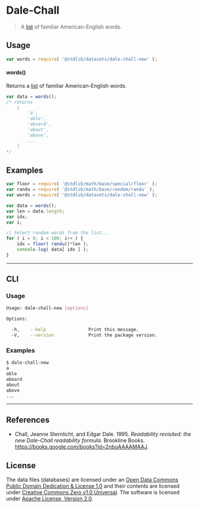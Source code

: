 # Dale-Chall

> A [list][@chall:1995a] of familiar American-English words.


<section class="usage">

## Usage

``` javascript
var words = require( '@stdlib/datasets/dale-chall-new' );
```

#### words()

Returns a [list][@chall:1995a] of familiar American-English words.

``` javascript
var data = words();
/* returns
    [
        'a',
        'able',
        'aboard',
        'about',
        'above',
        ...
    ]
*/
```

</section>

<!-- /.usage -->


<section class="examples">

<!-- TODO: more creative example. -->

## Examples

``` javascript
var floor = require( '@stdlib/math/base/special/floor' );
var randu = require( '@stdlib/math/base/random/randu' );
var words = require( '@stdlib/datasets/dale-chall-new' );

var data = words();
var len = data.length;
var idx;
var i;

// Select random words from the list...
for ( i = 0; i < 100; i++ ) {
    idx = floor( randu()*len );
    console.log( data[ idx ] );
}
```

</section>

<!-- /.examples -->


---

<section class="cli">

## CLI

<section class="usage">

### Usage

``` bash
Usage: dale-chall-new [options]

Options:

  -h,    --help                Print this message.
  -V,    --version             Print the package version.
```

</section>

<!-- /.usage -->


<section class="examples">

### Examples

``` bash
$ dale-chall-new
a
able
aboard
about
above
...
```

</section>

<!-- /.examples -->

</section>

<!-- /.cli -->


---

<section class="references">

## References

* Chall, Jeanne Sternlicht, and Edgar Dale. 1995. *Readability revisited: the new Dale-Chall readability formula*. Brookline Books. <https://books.google.com/books?id=2nbuAAAAMAAJ>.

</section>

<!-- /.references -->


<!-- <license> -->

## License

The data files (databases) are licensed under an [Open Data Commons Public Domain Dedication & License 1.0][pddl-1.0] and their contents are licensed under [Creative Commons Zero v1.0 Universal][cc0]. The software is licensed under [Apache License, Version 2.0][apache-license].

<!-- </license> -->


<section class="links">

[pddl-1.0]: http://opendatacommons.org/licenses/pddl/1.0/
[cc0]: https://creativecommons.org/publicdomain/zero/1.0
[apache-license]: https://www.apache.org/licenses/LICENSE-2.0

[@chall:1995a]: https://books.google.com/books?id=2nbuAAAAMAAJ 

</section>

<!-- /.links -->

